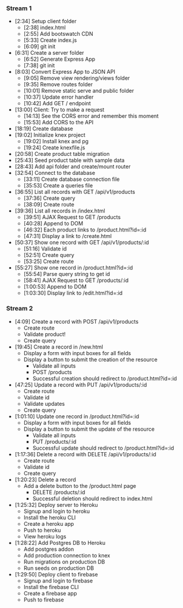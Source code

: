 ### Stream 1

* [2:34] Setup client folder
  * [2:38] index.html
  * [2:55] Add bootswatch CDN
  * [5:33] Create index.js
  * [6:09] git init
* [6:31] Create a server folder
  * [6:52] Generate Express App
  * [7:38] git init
* [8:03] Convert Express App to JSON API
  * [9:05] Remove view rendering/views folder
  * [9:35] Remove routes folder
  * [10:01] Remove static serve and public folder
  * [10:37] Update error handler
  * [10:42] Add GET / endpoint
* [13:00] Client: Try to make a request
  * [14:13] See the CORS error and remember this moment
  * [15:53] Add CORS to the API
* [18:19] Create database
* [19:02] Initialize knex project
  * [19:02] Install knex and pg
  * [19:24] Create knexfile.js
* [20:58] Create product table migration
* [25:43] Seed product table with sample data
* [28:43] Add api folder and create/mount router
* [32:54] Connect to the database
  * [33:11] Create database connection file
  * [35:53] Create a queries file
* [36:55] List all records with GET /api/v1/products
  * [37:36] Create query
  * [38:09] Create route
* [39:36] List all records in /index.html
  * [39:51] AJAX Request to GET /products
  * [40:28] Append to DOM
  * [46:32] Each product links to /product.html?id=:id
  * [47:31] Display a link to /create.html
* [50:37] Show one record with GET /api/v1/products/:id
  * [51:16] Validate id
  * [52:51] Create query
  * [53:25] Create route
* [55:27] Show one record in /product.html?id=:id
  * [55:54] Parse query string to get id
  * [58:41] AJAX Request to GET /products/:id
  * [1:00:53] Append to DOM
  * [1:03:30] Display link to /edit.html?id=:id

### Stream 2

* [4:09] Create a record with POST /api/v1/products
  * Create route
  * Validate product!
  * Create query
* [19:45] Create a record in /new.html
  * Display a form with input boxes for all fields
  * Display a button to submit the creation of the resource
    * Validate all inputs
    * POST /products
    * Successful creation should redirect to /product.html?id=:id
* [47:25] Update a record with PUT /api/v1/products/:id
  * Create route
  * Validate id
  * Validate updates
  * Create query
* [1:01:10] Update one record in /product.html?id=:id
  * Display a form with input boxes for all fields
  * Display a button to submit the update of the resource
    * Validate all inputs
    * PUT /products/:id
    * Successful update should redirect to /product.html?id=:id
* [1:17:36] Delete a record with DELETE /api/v1/products/:id
  * Create route
  * Validate id
  * Create query
* [1:20:23] Delete a record
  * Add a delete button to the /product.html page
    * DELETE /products/:id
    * Successful deletion should redirect to index.html
* [1:25:32] Deploy server to Heroku
  * Signup and login to heroku
  * Install the heroku CLI
  * Create a heroku app
  * Push to heroku
  * View heroku logs
* [1:28:22] Add Postgres DB to Heroku
  * Add postgres addon
  * Add production connection to knex
  * Run migrations on production DB
  * Run seeds on production DB
* [1:29:50] Deploy client to firebase
  * Signup and login to firebase
  * Install the firebase CLI
  * Create a firebase app
  * Push to firebase
